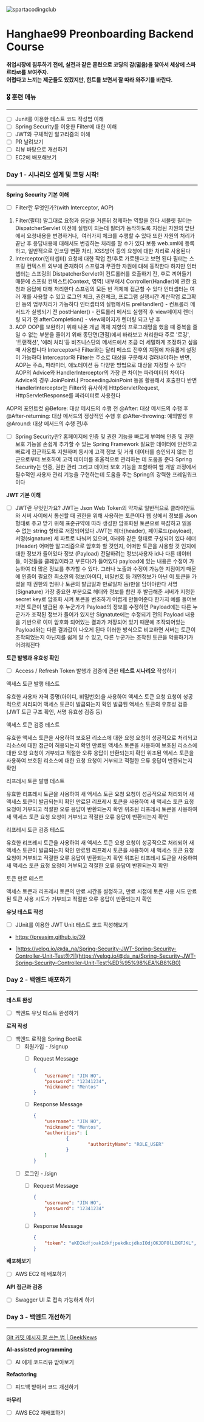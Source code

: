 ![spartacodingclub](https://noticon-static.tammolo.com/dgggcrkxq/image/upload/v1719643111/noticon/yeqwdeuiybor5m4hh7zj.png)
# Hanghae99 Preonboarding Backend Course

**취업시장에 침투하기 전에, 실전과 같은 훈련으로 코딩의 감(떫음)을 찾아서 세상에 스파르타st를 보여주자.<br />
어렵다고 느끼는 제군들도 있겠지만, 힌트를 보면서 잘 따라 와주기를 바란다.**



### 🎖️ 훈련 메뉴

---
- [ ]  Junit를 이용한 테스트 코드 작성법 이해
- [ ]  Spring Security를 이용한 Filter에 대한 이해
- [ ]  JWT와 구체적인 알고리즘의 이해
- [ ]  PR 날려보기
- [ ]  리뷰 바탕으로 개선하기
- [ ]  EC2에 배포해보기

### Day 1 - 시나리오 설계 및 코딩 시작!

---
**Spring Security 기본 이해**

- [ ]  Filter란 무엇인가?(with Interceptor, AOP)
 1. Filter(필터)
말그대로 요청과 응답을 거른뒤 정제하는 역할을 한다
서블릿 필터는 DispatcherServlet 이전에 실행이 되는데 필터가 동작하도록 지정된 자원의 앞단에서 요청내용을 변경하거나,  여러가지 체크를 수행할 수 있다
또한 자원의 처리가 끝난 후 응답내용에 대해서도 변경하는 처리를 할 수가 있다
보통 web.xml에 등록하고, 일반적으로 인코딩 변환 처리, XSS방어 등의 요청에 대한 처리로 사용된다
 2. Interceptor(인터셉터)
요청에 대한 작업 전/후로 가로챈다고 보면 된다
필터는 스프링 컨텍스트 외부에 존재하여 스프링과 무관한 자원에 대해 동작한다
하지만 인터셉터는 스프링의 DistpatcherServlet이 컨트롤러를 호출하기 전, 후로 끼어들기 때문에 스프링 컨텍스트(Context, 영역) 내부에서 Controller(Handler)에 관한 요청과 응답에 대해 처리한다
스프링의 모든 빈 객체에 접근할 수 있다
인터셉터는 여러 개를 사용할 수 있고 로그인 체크, 권한체크, 프로그램 실행시간 계산작업 로그확인 등의 업무처리가 가능하다
인터셉터의 실행메서드
preHandler() - 컨트롤러 메서드가 실행되기 전
postHanler() - 컨트롤러 메서드 실행직 후 view페이지 렌더링 되기 전
afterCompletion() - view페이지가 렌더링 되고 난 후
 3. AOP
OOP를 보완하기 위해 나온 개념
객체 지향의 프로그래밍을 했을 때 중복을 줄일 수 없는 부분을 줄이기 위해 종단면(관점)에서 바라보고 처리한다
주로 '로깅', '트랜잭션', '에러 처리'등 비즈니스단의 메서드에서 조금 더 세밀하게 조정하고 싶을 때 사용합니다
Interceptor나 Filter와는 달리 메소드 전후의 지점에 자유롭게 설정이 가능하다
Interceptor와 Filter는 주소로 대상을 구분해서 걸러내야하는 반면, AOP는 주소, 파라미터, 애노테이션 등 다양한 방법으로 대상을 지정할 수 있다
AOP의 Advice와 HandlerInterceptor의 가장 큰 차이는 파라미터의 차이다
Advice의 경우 JoinPoint나 ProceedingJoinPoint 등을 활용해서 호출한다
반면 HandlerInterceptor는 Filter와 유사하게 HttpServletRequest, HttpServletResponse를 파라미터로 사용한다

AOP의 포인트컷
@Before: 대상 메서드의 수행 전
@After: 대상 메서드의 수행 후
@After-returning: 대상 메서드의 정상적인 수행 후
@After-throwing: 예외발생 후
@Around: 대상 메서드의 수행 전/후
- [ ]  Spring Security란?
홈페이지에 인증 및 권한 기능을 빠르게 부여해 인증 및 권한 보호 기능을 손쉽게 추가할 수 있는 Spring Framework
필요한 데이터에 안전하고 빠르게 접근하도록 지원하며 동시에 고객 정보 및 거래 데이터를 승인되지 않는 접근으로부터 보호하여 고객 데이터를 효율적으로 관리하는 데 도움을 준다
Spring Security는 인증, 권한 관리 그리고 데이터 보호 기능을 포함하여 웹 개발 과정에서 필수적인 사용자 관리 기능을 구현하는데 도움을 주는 Spring의 강력한 프레임워크 이다

**JWT 기본 이해** 

- [ ]  JWT란 무엇인가요?
JWT는 Json Web Token의 약자로 일반적으로 클라이언트와 서버 사이에서 통신할 때 권한을 위해 사용하는 토큰이다
 웹 상에서 정보를 Json형태로 주고 받기 위해 표준규약에 따라 생성한 암호화된 토큰으로 복잡하고 읽을 수 없는 string 형태로 저장되어있다
JWT는 헤더(header), 페이로드(payload), 서명(signature) 세 파트로 나눠져 있으며, 아래와 같은 형태로 구성되어 있다
헤더 (Header)
어떠한 알고리즘으로 암호화 할 것인지, 어떠한 토큰을 사용할 것 인지에 대한 정보가 들어있다
정보 (Payload)
전달하려는 정보(사용자 id나 다른 데이터들, 이것들을 클레임이라고 부른다)가 들어있다
payload에 있는 내용은 수정이 가능하여 더 많은 정보를 추가할 수 있다. 그러나 노출과 수정이 가능한 지점이기 때문에 인증이 필요한 최소한의 정보(아이디, 비밀번호 등 개인정보가 아닌 이 토큰을 가졌을 때 권한의 범위나 토큰의 발급일과 만료일자 등)만을 담아야한다
서명 (Signature)
가장 중요한 부분으로 헤더와 정보를 합친 후 발급해준 서버가 지정한 secret key로 암호화 시켜 토큰을 변조하기 어렵게 만들어준다
한가지 예를 들어보자면 토큰이 발급된 후 누군가가 Payload의 정보를 수정하면 Payload에는 다른 누군가가 조작된 정보가 들어가 있지만 Signatute에는 수정되기 전의 Payload 내용을 기반으로 이미 암호화 되어있는 결과가 저장되어 있기 때문에 조작되어있는 Payload와는 다른 결과값이 나오게 된다
이러한 방식으로 비교하면 서버는 토큰이 조작되었는지 아닌지를 쉽게 알 수 있고, 다른 누군가는 조작된 토큰을 악용하기가 어려워진다

**토큰 발행과 유효성 확인**

- [ ]  Access / Refresh Token 발행과 검증에 관한 **테스트 시나리오** 작성하기

액세스 토큰 발행 테스트

유효한 사용자 자격 증명(아이디, 비밀번호)을 사용하여 액세스 토큰 요청
요청이 성공적으로 처리되어 액세스 토큰이 발급되는지 확인
발급된 액세스 토큰의 유효성 검증(JWT 토큰 구조 확인, 서명 유효성 검증 등)

액세스 토큰 검증 테스트

유효한 액세스 토큰을 사용하여 보호된 리소스에 대한 요청
요청이 성공적으로 처리되고 리소스에 대한 접근이 허용되는지 확인
만료된 액세스 토큰을 사용하여 보호된 리소스에 대한 요청
요청이 거부되고 적절한 오류 응답이 반환되는지 확인
위조된 액세스 토큰을 사용하여 보호된 리소스에 대한 요청
요청이 거부되고 적절한 오류 응답이 반환되는지 확인

리프레시 토큰 발행 테스트

유효한 리프레시 토큰을 사용하여 새 액세스 토큰 요청
요청이 성공적으로 처리되어 새 액세스 토큰이 발급되는지 확인
만료된 리프레시 토큰을 사용하여 새 액세스 토큰 요청
요청이 거부되고 적절한 오류 응답이 반환되는지 확인
위조된 리프레시 토큰을 사용하여 새 액세스 토큰 요청
요청이 거부되고 적절한 오류 응답이 반환되는지 확인

리프레시 토큰 검증 테스트

유효한 리프레시 토큰을 사용하여 새 액세스 토큰 요청
요청이 성공적으로 처리되어 새 액세스 토큰이 발급되는지 확인
만료된 리프레시 토큰을 사용하여 새 액세스 토큰 요청
요청이 거부되고 적절한 오류 응답이 반환되는지 확인
위조된 리프레시 토큰을 사용하여 새 액세스 토큰 요청
요청이 거부되고 적절한 오류 응답이 반환되는지 확인

토큰 만료 테스트

액세스 토큰과 리프레시 토큰의 만료 시간을 설정하고, 만료 시점에 토큰 사용 시도
만료된 토큰 사용 시도가 거부되고 적절한 오류 응답이 반환되는지 확인

**유닛 테스트 작성**

- [ ]  JUnit를 이용한 JWT Unit 테스트 코드 작성해보기

  - https://preasim.github.io/39

  - [https://velog.io/@da_na/Spring-Security-JWT-Spring-Security-Controller-Unit-Test하기](https://velog.io/@da_na/Spring-Security-JWT-Spring-Security-Controller-Unit-Test%ED%95%98%EA%B8%B0)


### Day 2 - 백엔드 배포하기

---
**테스트 완성**

- [ ]  백엔드 유닛 테스트 완성하기

**로직 작성**

- [ ]  백엔드 로직을 Spring Boot로
    - [ ]  회원가입 - /signup
        - [ ]  Request Message

           ```json
           {
               "username": "JIN HO",
               "password": "12341234",
               "nickname": "Mentos"
           }
           ```

        - [ ]  Response Message

           ```json
           {
               "username": "JIN HO",
               "nickname": "Mentos",
               "authorities": [
                       {
                               "authorityName": "ROLE_USER"
                       }
               ]		
           }
           ```

    - [ ]  로그인 - /sign
        - [ ]  Request Message

           ```json
           {
               "username": "JIN HO",
               "password": "12341234"
           }
           ```

        - [ ]  Response Message

           ```json
           {
               "token": "eKDIkdfjoakIdkfjpekdkcjdkoIOdjOKJDFOlLDKFJKL",
           }
           ```


**배포해보기**

- [ ]  AWS EC2 에 배포하기

**API 접근과 검증**

- [ ]  Swagger UI 로 접속 가능하게 하기

### Day 3 - 백엔드 개선하기

---
[Git 커밋 메시지 잘 쓰는 법 | GeekNews](https://news.hada.io/topic?id=9178&utm_source=slack&utm_medium=bot&utm_campaign=TQ595477U)

**AI-assisted programming**

- [ ]  AI 에게 코드리뷰 받아보기

**Refactoring**

- [ ]  피드백 받아서 코드 개선하기

**마무리**

- [ ]  AWS EC2 재배포하기
